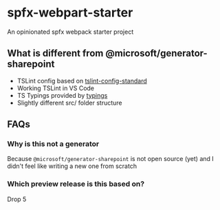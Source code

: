 # spfx-webpart-starter

An opinionated spfx webpack starter project

## What is different from @microsoft/generator-sharepoint

* TSLint config based on [tslint-config-standard](https://github.com/blakeembrey/tslint-config-standard)
* Working TSLint in VS Code
* TS Typings provided by [typings](https://github.com/typings/typings)
* Slightly different src/ folder structure

## FAQs

### Why is this not a generator
Because `@microsoft/generator-sharepoint` is not open source (yet) and I didn't feel like writing a new one from scratch

### Which preview release is this based on?
Drop 5
